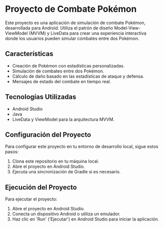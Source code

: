# Proyecto de Combate Pokémon

Este proyecto es una aplicación de simulación de combate Pokémon, desarrollada para Android. Utiliza el patrón de diseño Model-View-ViewModel (MVVM) y LiveData para crear una experiencia interactiva donde los usuarios pueden simular combates entre dos Pokémon.

## Características

- Creación de Pokémon con estadísticas personalizadas.
- Simulación de combates entre dos Pokémon.
- Cálculo de daño basado en las estadísticas de ataque y defensa.
- Mensajes de estado del combate en tiempo real.

## Tecnologías Utilizadas

- Android Studio
- Java
- LiveData y ViewModel para la arquitectura MVVM.

## Configuración del Proyecto

Para configurar este proyecto en tu entorno de desarrollo local, sigue estos pasos:

1. Clona este repositorio en tu máquina local.
2. Abre el proyecto en Android Studio.
3. Ejecuta una sincronización de Gradle si es necesario.

## Ejecución del Proyecto

Para ejecutar el proyecto:

1. Abre el proyecto en Android Studio.
2. Conecta un dispositivo Android o utiliza un emulador.
3. Haz clic en 'Run' ('Ejecutar') en Android Studio para iniciar la aplicación.
